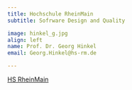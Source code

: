 ```yaml
---
title: Hochschule RheinMain
subtitle: Sofrware Design and Quality

image: hinkel_g.jpg
align: left
name: Prof. Dr. Georg Hinkel
email: Georg.Hinkel@hs-rm.de

---
```


[HS RheinMain](https://www.hs-rm.de/de/hochschule/personen/hinkel-georg)


